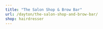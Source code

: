 ```yaml
---
title: "The Salon Shop & Brow Bar"
url: /dayton/the-salon-shop-and-brow-bar/
shop: hairdresser
---
```

